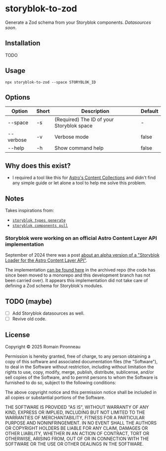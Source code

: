 # storyblok-to-zod

Generate a Zod schema from your Storyblok components. _Datasources soon_.

## Installation

TODO

## Usage

```shell
npx storyblok-to-zod --space STORYBLOK_ID
```

## Options

| Option    | Short | Description                               | Default |
| --------- | ----- | ----------------------------------------- | ------- |
| --space   | -s    | (Required) The ID of your Storyblok space | -       |
| --verbose | -v    | Verbose mode                              | false   |
| --help    | -h    | Show command help                         | false   |

## Why does this exist?

- I required a tool like this for [Astro's Content Collections][astro-collections] and didn't find any simple guide or let alone a tool to help me solve this problem.

## Notes

Takes inspirations from:

- [`storyblok types generate`](https://github.com/storyblok/monoblok/tree/main/packages/cli/src/commands/types/generate)
- [`storyblok components pull`](https://github.com/storyblok/monoblok/tree/main/packages/cli/src/commands/components/pull)

### Storyblok were working on an official Astro Content Layer API implementation

September of 2024 there was a post [about an alpha version of a "Storyblok Loader for the Astro Content Layer API"][astro-alpha].

The implementation [can be found here][abandoned-implementation] in the archived repo (the code has since been moved to a monorepo and this development branch has not been carried over). It appears this implementation did not take care of defining a Zod schema for Storyblok's modules.

## TODO (maybe)

- [ ] Add Storyblok datasources as well.
- [ ] Revive old code.

## License

Copyright &copy; 2025 Romain Pironneau

Permission is hereby granted, free of charge, to any person obtaining a copy of
this software and associated documentation files (the "Software"), to deal in
the Software without restriction, including without limitation the rights to
use, copy, modify, merge, publish, distribute, sublicense, and/or sell copies of
the Software, and to permit persons to whom the Software is furnished to do so,
subject to the following conditions:

The above copyright notice and this permission notice shall be included in all
copies or substantial portions of the Software.

THE SOFTWARE IS PROVIDED "AS IS", WITHOUT WARRANTY OF ANY KIND, EXPRESS OR
IMPLIED, INCLUDING BUT NOT LIMITED TO THE WARRANTIES OF MERCHANTABILITY, FITNESS
FOR A PARTICULAR PURPOSE AND NONINFRINGEMENT. IN NO EVENT SHALL THE AUTHORS OR
COPYRIGHT HOLDERS BE LIABLE FOR ANY CLAIM, DAMAGES OR OTHER LIABILITY, WHETHER
IN AN ACTION OF CONTRACT, TORT OR OTHERWISE, ARISING FROM, OUT OF OR IN
CONNECTION WITH THE SOFTWARE OR THE USE OR OTHER DEALINGS IN THE SOFTWARE.

[astro-collections]: https://docs.astro.build/en/guides/content-collections/
[astro-alpha]: https://www.storyblok.com/mp/announcing-storyblok-loader-astro-content-layer-api
[abandoned-implementation]: https://github.com/storyblok/storyblok-astro/commit/1a9bfb16e5886b3419607eb77802088f5eb9dfc4
